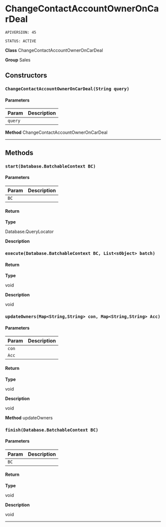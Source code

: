 # ChangeContactAccountOwnerOnCarDeal

`APIVERSION: 45`

`STATUS: ACTIVE`

**Class** ChangeContactAccountOwnerOnCarDeal


**Group** Sales

## Constructors
### `ChangeContactAccountOwnerOnCarDeal(String query)`
#### Parameters

|Param|Description|
|---|---|
|`query`||


**Method** ChangeContactAccountOwnerOnCarDeal

---
## Methods
### `start(Database.BatchableContext BC)`
#### Parameters

|Param|Description|
|---|---|
|`BC`||

#### Return

**Type**

Database.QueryLocator

**Description**



### `execute(Database.BatchableContext BC, List<sObject> batch)`
#### Return

**Type**

void

**Description**

void

### `updateOwners(Map<String,String> con, Map<String,String> Acc)`
#### Parameters

|Param|Description|
|---|---|
|`con`||
|`Acc`||

#### Return

**Type**

void

**Description**

void


**Method** updateOwners

### `finish(Database.BatchableContext BC)`
#### Parameters

|Param|Description|
|---|---|
|`BC`||

#### Return

**Type**

void

**Description**

void

---

